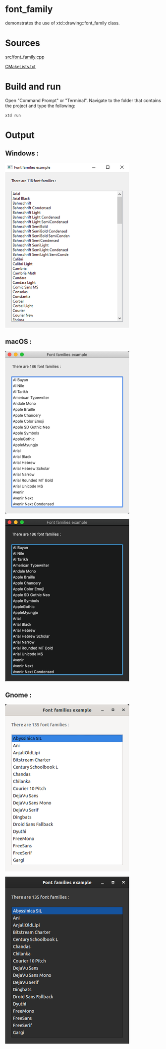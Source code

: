 # font_family

demonstrates the use of xtd::drawing::font_family class.

# Sources

[src/font_family.cpp](src/font_family.cpp)

[CMakeLists.txt](CMakeLists.txt)

# Build and run

Open "Command Prompt" or "Terminal". Navigate to the folder that contains the project and type the following:

```shell
xtd run
```

# Output

## Windows :

![Screenshot](../../../docs/pictures/examples/font_family_w.png)

## macOS :

![Screenshot](../../../docs/pictures/examples/font_family_m.png)

![Screenshot](../../../docs/pictures/examples/font_family_md.png)

## Gnome :

![Screenshot](../../../docs/pictures/examples/font_family_g.png)

![Screenshot](../../../docs/pictures/examples/font_family_gd.png)
